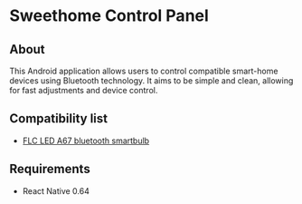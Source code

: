 # Sweethome Control Panel

## About
This Android application allows users to control compatible smart-home devices using Bluetooth technology.
It aims to be simple and clean, allowing for fast adjustments and device control.

## Compatibility list
* [FLC LED A67 bluetooth smartbulb](https://a-static.mlcdn.com.br/618x463/lamp-led-bulbo-a67-95w-bivolt-e-27-smart-bluetooth-flc/eishop/3669556042/7fb4e9e9029ea5f9235c37f30eea16d3.jpg)

## Requirements

* React Native 0.64
